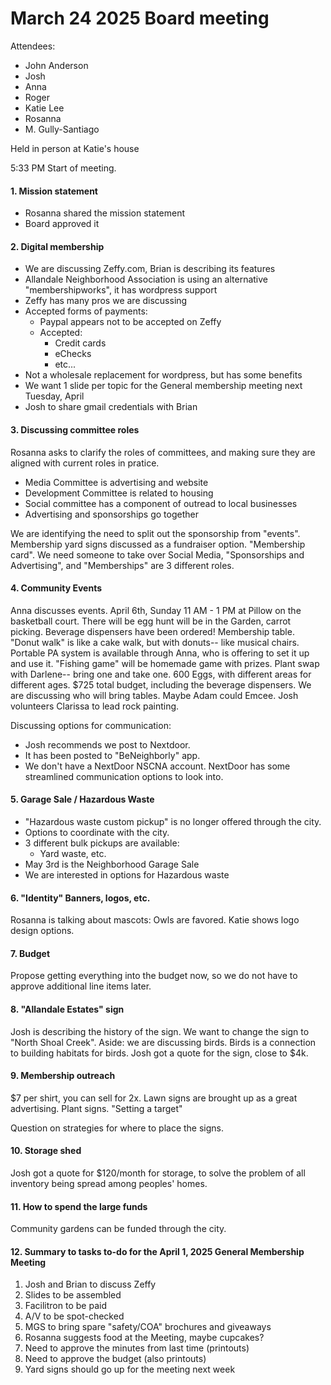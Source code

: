 # March 24 2025 Board meeting

Attendees:
- John Anderson
- Josh
- Anna
- Roger
- Katie Lee
- Rosanna
- M. Gully-Santiago  


Held in person at Katie's house

5:33 PM Start of meeting.  

#### 1. Mission statement

- Rosanna shared the mission statement
- Board approved it

#### 2. Digital membership 

- We are discussing Zeffy.com, Brian is describing its features
- Allandale Neighborhood Association is using an alternative "membershipworks", it has wordpress support
- Zeffy has many pros we are discussing
- Accepted forms of payments:
    - Paypal appears not to be accepted on Zeffy
    - Accepted:
        - Credit cards
        - eChecks
        - etc...
- Not a wholesale replacement for wordpress, but has some benefits
- We want 1 slide per topic for the General membership meeting next Tuesday, April 
- Josh to share gmail credentials with Brian


#### 3. Discussing committee roles
Rosanna asks to clarify the roles of committees, and making sure they are aligned with current roles in pratice.
- Media Committee is advertising and website
- Development Committee is related to housing
- Social committee has a component of outread to local businesses
- Advertising and sponsorships go together

We are identifying the need to split out the sponsorship from "events".
Membership yard signs discussed as a fundraiser option.  "Membership card".  We need someone to take over Social Media, "Sponsorships and Advertising", and "Memberships" are 3 different roles.  

#### 4. Community Events
Anna discusses events.  April 6th, Sunday 11 AM - 1 PM at Pillow on the basketball court.  There will be egg hunt will be in the Garden, carrot picking.  Beverage dispensers have been ordered! Membership table.  "Donut walk" is like a cake walk, but with donuts-- like musical chairs.  Portable PA system is available through Anna, who is offering to set it up and use it.  "Fishing game" will be homemade game with prizes.  Plant swap with Darlene-- bring one and take one.  600 Eggs, with different areas for different ages.  $725 total budget, including the beverage dispensers.  We are discussing who will bring tables.  Maybe Adam could Emcee.  Josh volunteers Clarissa to lead rock painting.    

Discussing options for communication:
- Josh recommends we post to Nextdoor.  
- It has been posted to "BeNeighborly" app.  
- We don't have a NextDoor NSCNA account.  NextDoor has some streamlined communication options to look into. 


#### 5. Garage Sale / Hazardous Waste
- "Hazardous waste custom pickup" is no longer offered through the city.  
- Options to coordinate with the city.
- 3 different bulk pickups are available:
   - Yard waste, etc.
- May 3rd is the Neighborhood Garage Sale
- We are interested in options for Hazardous waste


#### 6. "Identity" Banners, logos, etc.
Rosanna is talking about mascots: Owls are favored.  Katie shows logo design options.  

#### 7. Budget
Propose getting everything into the budget now, so we do not have to approve additional line items later.  

#### 8. "Allandale Estates" sign
Josh is describing the history of the sign.  We want to change the sign to "North Shoal Creek".  Aside: we are discussing birds.  Birds is a connection to building habitats for birds.  Josh got a quote for the sign, close to $4k.  

#### 9. Membership outreach
$7 per shirt, you can sell for 2x.  Lawn signs are brought up as a great advertising.  Plant signs.  "Setting a target" 

Question on strategies for where to place the signs.

#### 10.  Storage shed
Josh got a quote for $120/month for storage, to solve the problem of all inventory being spread among peoples' homes.  

#### 11. How to spend the large funds
Community gardens can be funded through the city.  

#### 12. Summary to tasks to-do for the April 1, 2025 General Membership Meeting


1. Josh and Brian to discuss Zeffy
2. Slides to be assembled
3. Facilitron to be paid
4. A/V to be spot-checked
5. MGS to bring spare "safety/COA" brochures and giveaways
6. Rosanna suggests food at the Meeting, maybe cupcakes?
7. Need to approve the minutes from last time (printouts)
8. Need to approve the budget (also printouts)
9. Yard signs should go up for the meeting next week